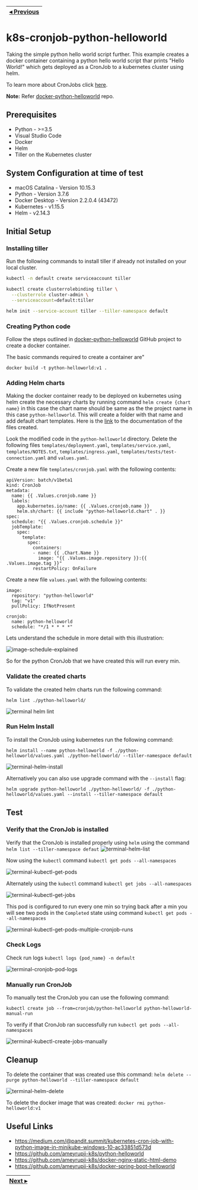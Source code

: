 | [◂ Previous](https://github.com/ameyrupji-k8s/docker-python-helloworld) |
|-----|

# k8s-cronjob-python-helloworld

Taking the simple python hello world script further. This example creates a docker container containing a python hello world script thar prints "Hello World!" which gets deployed as a CronJob to a kubernetes cluster using helm.

To learn more about CronJobs click [here](https://kubernetes.io/docs/concepts/workloads/controllers/cron-jobs/).

**Note:** Refer [docker-python-helloworld](https://github.com/ameyrupji-k8s/docker-python-helloworld) repo.


## Prerequisites

- Python - >=3.5
- Visual Studio Code
- Docker
- Helm
- Tiller on the Kubernetes cluster

## System Configuration at time of test

- macOS Catalina - Version 10.15.3
- Python - Version 3.7.6
- Docker Desktop - Version 2.2.0.4 (43472)
- Kubernetes - v1.15.5
- Helm - v2.14.3

## Initial Setup

### Installing tiller

Run the following commands to install tiller if already not installed on your local cluster.

```sh
kubectl -n default create serviceaccount tiller

kubectl create clusterrolebinding tiller \
  --clusterrole cluster-admin \
  --serviceaccount=default:tiller

helm init --service-account tiller --tiller-namespace default
```

### Creating Python code

Follow the steps outlined in [docker-python-helloworld](https://github.com/ameyrupji-k8s/docker-python-helloworld) GitHub project to create a docker container. 

The basic commands required to create a container are"

```
docker build -t python-helloworld:v1 .
```

### Adding Helm charts

Making the docker container ready to be deployed on kubernetes using helm create the necessary charts by running command `helm create {chart name}` in this case the chart name should be same as the the project name in this case `python-helloworld`. This will create a folder with that name and add default chart templates. Here is the [link](https://helm.sh/docs/helm/helm_create/) to the documentation of the files created.

Look the modified code in the `python-helloworld` directory. Delete the following files `templates/deployment.yaml`, `templates/service.yaml`, `templates/NOTES.txt`, `templates/ingress.yaml`, `templates/tests/test-connection.yaml` and `values.yaml`.

Create a new file `templates/cronjob.yaml` with the following contents:

```
apiVersion: batch/v1beta1
kind: CronJob
metadata:
  name: {{ .Values.cronjob.name }}
  labels:
    app.kubernetes.io/name: {{ .Values.cronjob.name }}
    helm.sh/chart: {{ include "python-helloworld.chart" . }}
spec:
  schedule: "{{ .Values.cronjob.schedule }}"
  jobTemplate:
    spec:
      template:
        spec:
          containers:
          - name: {{ .Chart.Name }}
            image: "{{ .Values.image.repository }}:{{ .Values.image.tag }}"
          restartPolicy: OnFailure
```

Create a new file `values.yaml` with the following contents:

```
image:
  repository: "python-helloworld"
  tag: "v1"
  pullPolicy: IfNotPresent

cronjob:
  name: python-helloworld
  schedule: "*/1 * * * *"
```

Lets understand the schedule in more detail with this illustration:

![image-schedule-explained](images/image-schedule-explained.png)

So for the python CronJob that we have created this will run every min.

### Validate the created charts

To validate the created helm charts run the following command:

`helm lint ./python-helloworld/`

![terminal helm lint](images/terminal-helm-lint.png)

### Run Helm Install

To install the CronJob  using kubernetes run the following command:

`helm install --name python-helloworld -f ./python-helloworld/values.yaml ./python-helloworld/ --tiller-namespace default`

![terminal-helm-install](images/terminal-helm-install.png)

Alternatively you can also use upgrade command with the `--install` flag:

`helm upgrade python-helloworld ./python-helloworld/ -f ./python-helloworld/values.yaml --install --tiller-namespace default`

## Test

### Verify that the CronJob is installed

Verify that the CronJob is installed properly using `helm` using the command 
`helm list --tiller-namespace defaut`
![terminal-helm-list](images/terminal-helm-list.png)

Now using the `kubectl` command `kubectl get pods --all-namespaces`

![terminal-kubectl-get-pods](images/terminal-kubectl-get-pods.png)

Alternately using the `kubectl` command `kubectl get jobs --all-namespaces`

![terminal-kubectl-get-jobs](images/terminal-kubectl-get-jobs.png)

This pod is configured to run every one min so trying back after a min you will see two pods in the `Completed` state using command `kubectl get pods --all-namespaces`

![terminal-kubectl-get-pods-multiple-cronjob-runs](images/terminal-kubectl-get-pods-multiple-cronjob-runs.png)


### Check Logs

Check run logs `kubectl logs {pod_name} -n default`

![terminal-cronjob-pod-logs](images/terminal-cronjob-pod-logs.png)


### Manually run CronJob

To manually test the CronJob you can use the following command:

`kubectl create job --from=cronjob/python-helloworld python-helloworld-manual-run`

To verify if that CronJob ran successfully run `kubectl get pods --all-namespaces`

![terminal-kubectl-create-jobs-manually](images/terminal-kubectl-create-jobs-manually.png)



## Cleanup

To delete the container that was created use this command: `helm delete --purge python-helloworld --tiller-namespace default`

![terminal-helm-delete](images/terminal-helm-delete.png)

To delete the docker image that was created: `docker rmi python-helloworld:v1`


## Useful Links

- https://medium.com/@pandit.summit/kubernetes-cron-job-with-python-image-in-minikube-windows-10-ac33851d573d
- https://github.com/ameyrupji-k8s/python-helloworld
- https://github.com/ameyrupji-k8s/docker-nginx-static-html-demo
- https://github.com/ameyrupji-k8s/docker-spring-boot-helloworld


| [Next ▸](https://github.com/ameyrupji-k8s/k8s-cronjob-python-helloworld-security-context) |
|-----|
